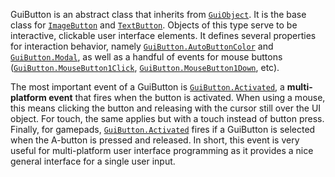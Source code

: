 GuiButton is an abstract class that inherits from [`GuiObject`](https://create.roblox.com/docs/reference/engine/classes/GuiObject). It is the
base class for [`ImageButton`](https://create.roblox.com/docs/reference/engine/classes/ImageButton) and [`TextButton`](https://create.roblox.com/docs/reference/engine/classes/TextButton). Objects of this
type serve to be interactive, clickable user interface elements. It defines
several properties for interaction behavior, namely
[`GuiButton.AutoButtonColor`](https://create.roblox.com/docs/reference/engine/classes/GuiButton#AutoButtonColor) and [`GuiButton.Modal`](https://create.roblox.com/docs/reference/engine/classes/GuiButton#Modal), as well as a
handful of events for mouse buttons ([`GuiButton.MouseButton1Click`](https://create.roblox.com/docs/reference/engine/classes/GuiButton#MouseButton1Click),
[`GuiButton.MouseButton1Down`](https://create.roblox.com/docs/reference/engine/classes/GuiButton#MouseButton1Down), etc).

The most important event of a GuiButton is [`GuiButton.Activated`](https://create.roblox.com/docs/reference/engine/classes/GuiButton#Activated), a
**multi-platform event** that fires when the button is activated. When using a
mouse, this means clicking the button and releasing with the cursor still over
the UI object. For touch, the same applies but with a touch instead of button
press. Finally, for gamepads, [`GuiButton.Activated`](https://create.roblox.com/docs/reference/engine/classes/GuiButton#Activated) fires if a GuiButton
is selected when the A-button is pressed and released. In short, this event is
very useful for multi-platform user interface programming as it provides a
nice general interface for a single user input.